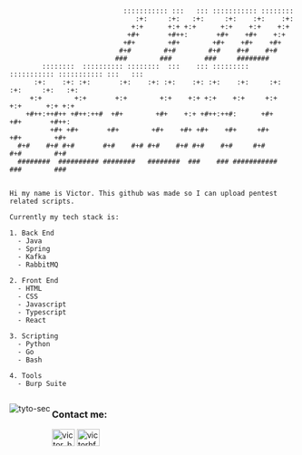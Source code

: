 ```

                            ::::::::::: :::   ::: ::::::::::: ::::::::      
                               :+:     :+:   :+:     :+:    :+:    :+:    
                              +:+      +:+ +:+      +:+    +:+    +:+   
                             +#+       +#++:       +#+    +#+    +:+   
                            +#+        +#+        +#+    +#+    +#+   
                           #+#        #+#        #+#    #+#    #+#     
                          ###        ###        ###     ########      
        ::::::::  :::::::::: ::::::::  :::    ::: :::::::::  ::::::::::: ::::::::::: :::   ::: 
      :+:    :+: :+:       :+:    :+: :+:    :+: :+:    :+:     :+:         :+:     :+:   :+:  
     +:+        +:+       +:+        +:+    +:+ +:+    +:+     +:+         +:+      +:+ +:+    
    +#++:++#++ +#++:++#  +#+        +#+    +:+ +#++:++#:      +#+         +#+       +#++:      
          +#+ +#+       +#+        +#+    +#+ +#+    +#+     +#+         +#+        +#+        
  #+#    #+# #+#       #+#    #+# #+#    #+# #+#    #+#     #+#         #+#        #+#         
  ########  ########## ########   ########  ###    ### ###########     ###        ###     


Hi my name is Victor. This github was made so I can upload pentest related scripts.

Currently my tech stack is:

1. Back End
  - Java
  - Spring
  - Kafka
  - RabbitMQ

2. Front End
  - HTML
  - CSS
  - Javascript
  - Typescript
  - React

3. Scripting
  - Python
  - Go
  - Bash

4. Tools
  - Burp Suite

```

<div style="display: flex; align-items: flex-start;">
  <p>
    <img align="left" src="https://github-readme-stats.vercel.app/api/top-langs?username=tyto-sec&show_icons=true&locale=en&layout=compact&theme=dracula" alt="tyto-sec" />
  </p>
  <div>
  <h3>Contact me:</h3>
    <a href="https://twitter.com/victor_hfsilva" target="blank"><img align="center" src="https://raw.githubusercontent.com/rahuldkjain/github-profile-readme-generator/master/src/images/icons/Social/twitter.svg" alt="victor_hfsilva" height="30" width="40" /></a>
    <a href="https://linkedin.com/in/victorhfsilva" target="blank"><img align="center" src="https://raw.githubusercontent.com/rahuldkjain/github-profile-readme-generator/master/src/images/icons/Social/linked-in-alt.svg" alt="victorhfsilva" height="30" width="40" /></a>
  </div>
</div>


